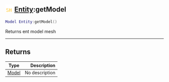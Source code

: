 ## <img src="../../.gitbook/assets/shared.png" width="24" height=24 /> [Entity](https://iaswiki.rawr.dev/readme/entity):getModel

```lua
Model Entity:getModel()
```

Returns ent model mesh

------
## Returns

| Type   | Description |
| ------ | ----------: |
| [Model](https://iaswiki.rawr.dev/readme/model) | No description |

